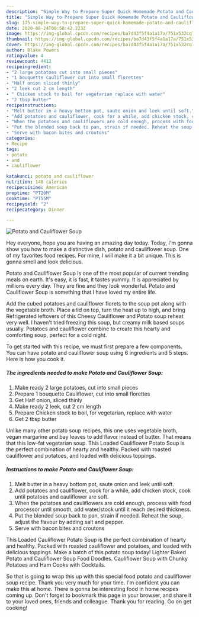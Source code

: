```yaml
---
description: "Simple Way to Prepare Super Quick Homemade Potato and Cauliflower Soup"
title: "Simple Way to Prepare Super Quick Homemade Potato and Cauliflower Soup"
slug: 175-simple-way-to-prepare-super-quick-homemade-potato-and-cauliflower-soup
date: 2020-08-24T00:58:42.223Z
image: https://img-global.cpcdn.com/recipes/ba7d43f5f4a1a17a/751x532cq70/potato-and-cauliflower-soup-recipe-main-photo.jpg
thumbnail: https://img-global.cpcdn.com/recipes/ba7d43f5f4a1a17a/751x532cq70/potato-and-cauliflower-soup-recipe-main-photo.jpg
cover: https://img-global.cpcdn.com/recipes/ba7d43f5f4a1a17a/751x532cq70/potato-and-cauliflower-soup-recipe-main-photo.jpg
author: Blake Powers
ratingvalue: 4
reviewcount: 4412
recipeingredient:
- "2 large potatoes cut into small pieces"
- "1 bouquette Cauliflower cut into small florettes"
- "Half onion sliced thinly"
- "2 leek cut 2 cm length"
- " Chicken stock to boil for vegetarian replace with water"
- "2 tbsp butter"
recipeinstructions:
- "Melt butter in a heavy bottom pot, saute onion and leek until soft."
- "Add potatoes and cauliflower, cook for a while, add chicken stock, cook until potatoes and cauliflower are soft."
- "When the potatoes and cauliflowers are cold enough, process with food processor until smooth, add water/stock until it reach desired thickness."
- "Put the blended soup back to pan, strain if needed. Reheat the soup, adjust the flavour by adding salt and pepper."
- "Serve with bacon bites and croutons"
categories:
- Recipe
tags:
- potato
- and
- cauliflower

katakunci: potato and cauliflower 
nutrition: 148 calories
recipecuisine: American
preptime: "PT20M"
cooktime: "PT55M"
recipeyield: "2"
recipecategory: Dinner

---
```



![Potato and Cauliflower Soup](https://img-global.cpcdn.com/recipes/ba7d43f5f4a1a17a/751x532cq70/potato-and-cauliflower-soup-recipe-main-photo.jpg)

Hey everyone, hope you are having an amazing day today. Today, I'm gonna show you how to make a distinctive dish, potato and cauliflower soup. One of my favorites food recipes. For mine, I will make it a bit unique. This is gonna smell and look delicious.

Potato and Cauliflower Soup is one of the most popular of current trending meals on earth. It's easy, it is fast, it tastes yummy. It is appreciated by millions every day. They are fine and they look wonderful. Potato and Cauliflower Soup is something that I have loved my entire life.

Add the cubed potatoes and cauliflower florets to the soup pot along with the vegetable broth. Place a lid on top, turn the heat up to high, and bring Refrigerated leftovers of this Cheesy Cauliflower and Potato soup reheat very well. I haven&#39;t tried freezing this soup, but creamy milk based soups usually. Potatoes and cauliflower combine to create this hearty and comforting soup, perfect for a cold night.


To get started with this recipe, we must first prepare a few components. You can have potato and cauliflower soup using 6 ingredients and 5 steps. Here is how you cook it.

<!--inarticleads1-->

##### The ingredients needed to make Potato and Cauliflower Soup:

1. Make ready 2 large potatoes, cut into small pieces
1. Prepare 1 bouquette Cauliflower, cut into small florettes
1. Get Half onion, sliced thinly
1. Make ready 2 leek, cut 2 cm length
1. Prepare  Chicken stock to boil, for vegetarian, replace with water
1. Get 2 tbsp butter


Unlike many other potato soup recipes, this one uses vegetable broth, vegan margarine and bay leaves to add flavor instead of butter. That means that this low-fat vegetarian soup. This Loaded Cauliflower Potato Soup is the perfect combination of hearty and healthy. Packed with roasted cauliflower and potatoes, and loaded with delicious toppings. 

<!--inarticleads2-->

##### Instructions to make Potato and Cauliflower Soup:

1. Melt butter in a heavy bottom pot, saute onion and leek until soft.
1. Add potatoes and cauliflower, cook for a while, add chicken stock, cook until potatoes and cauliflower are soft.
1. When the potatoes and cauliflowers are cold enough, process with food processor until smooth, add water/stock until it reach desired thickness.
1. Put the blended soup back to pan, strain if needed. Reheat the soup, adjust the flavour by adding salt and pepper.
1. Serve with bacon bites and croutons


This Loaded Cauliflower Potato Soup is the perfect combination of hearty and healthy. Packed with roasted cauliflower and potatoes, and loaded with delicious toppings. Make a batch of this potato soup today! Lighter Baked Potato and Cauliflower Soup Food Doodles. Cauliflower Soup with Chunky Potatoes and Ham Cooks with Cocktails. 

So that is going to wrap this up with this special food potato and cauliflower soup recipe. Thank you very much for your time. I'm confident you can make this at home. There is gonna be interesting food in home recipes coming up. Don't forget to bookmark this page in your browser, and share it to your loved ones, friends and colleague. Thank you for reading. Go on get cooking!
